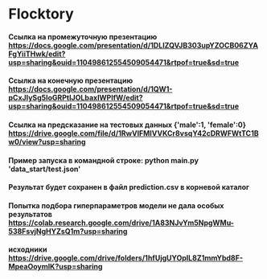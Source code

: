 # Flocktory

#### Ссылка на промежуточную презентацию https://docs.google.com/presentation/d/1DLIZQVJB303upYZOCB06ZYAFgYiiTHwk/edit?usp=sharing&ouid=110498612554509054471&rtpof=true&sd=true

#### Ссылка на конечную презентацию https://docs.google.com/presentation/d/1QW1-pCxJlySg5IoGRPtlJOLbaxIWPlfW/edit?usp=sharing&ouid=110498612554509054471&rtpof=true&sd=true

#### Ссылка на предсказание на тестовых данных {'male':1, 'female':0} https://drive.google.com/file/d/1RwVIFMIVVKCr8vsqY42cDRWFWtTC1Bw0/view?usp=sharing

#### Пример запуска в командной строке: python main.py 'data_start/test.json'

#### Результат будет сохранен в файл prediction.csv в корневой каталог

#### Попытка подбора гиперпараметров модели не дала особых результатов https://colab.research.google.com/drive/1A83NJvYm5NpgWMu-538FsvjNgHYZsQ1m?usp=sharing

#### исходники https://drive.google.com/drive/folders/1hfUjgUYOplL8Z1mmYbd8F-MpeaOoymlK?usp=sharing
